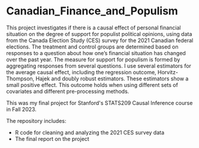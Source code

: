 # Canadian_Finance_and_Populism

This project investigates if there is a causal effect of personal financial situation on the degree of support for
populist political opinions, using data from the Canada Election Study (CES) survey for the 2021 Canadian
federal elections. The treatment and control groups are determined based on responses to a question about
how one’s financial situation has changed over the past year. The measure for support for populism is
formed by aggregating responses from several questions. I use several estimators for the average causal
effect, including the regression outcome, Horvitz-Thompson, Hajek and doubly robust estimators. These
estimators show a small positive effect. This outcome holds when using different sets of covariates and
different pre-processing methods.

This was my final project for Stanford's STATS209 Causal Inference course in Fall 2023.

The repository includes:

* R code for cleaning and analyzing the 2021 CES survey data
* The final report on the project
